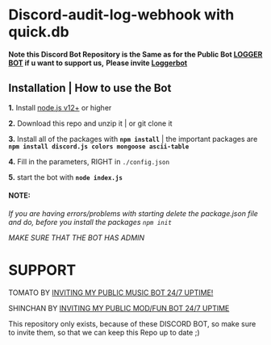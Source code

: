 # Discord-audit-log-webhook with quick.db

**Note this Discord Bot Repository is the Same as for the Public Bot [LOGGER BOT](https://discord.com/api/oauth2/authorize?client_id=813806729639886879&permissions=8&scope=bot) if u want to support us,**
**Please invite [Loggerbot](https://discord.com/api/oauth2/authorize?client_id=813806729639886879&permissions=8&scope=bot)**


## Installation | How to use the Bot

 **1.** Install [node.js v12+](https://nodejs.org/api/cli.html#cli_unhandled_rejections_mode) or higher

 **2.** Download this repo and unzip it    |    or git clone it

 **3.** Install all of the packages with **`npm install`**     |  the important packages are   **`npm install discord.js colors mongoose ascii-table`**

 **4.** Fill in the parameters, RIGHT in `./config.json`

 **5.** start the bot with **`node index.js`**

#### **NOTE:**

*If you are having errors/problems with starting delete the package.json file and do, before you install the packages `npm init`*

*MAKE SURE THAT THE BOT HAS ADMIN*


# SUPPORT 
TOMATO
BY [INVITING MY PUBLIC MUSIC BOT 24/7 UPTIME!](https://discord.com/api/oauth2/authorize?client_id=742672021422342165&permissions=8&scope=bot)

SHINCHAN
BY [INVITING MY PUBLIC MOD/FUN BOT 24/7 UPTIME](https://discord.com/oauth2/authorize?client_id=687257316151656485&permissions=8&scope=bot)

This repository only exists, because of these DISCORD BOT, so make sure to invite them, so that we can keep this Repo up to date ;)

